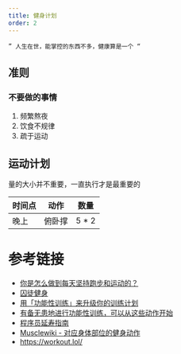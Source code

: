 ```yaml
---
title: 健身计划
order: 2
---
```


```
” 人生在世，能掌控的东西不多，健康算是一个 “
```

## 准则

### 不要做的事情

1. 频繁熬夜
2. 饮食不规律
3. 疏于运动

## 运动计划

量的大小并不重要，一直执行才是最重要的

| 时间点 | 动作  | 数量    |
| --- | --- | ----- |
| 晚上  | 俯卧撑 | 5 * 2 |

# 参考链接

- [你是怎么做到每天坚持跑步和运动的？](https://www.zhihu.com/question/407158360)
- [囚徒健身](/01_daliy/02_铁子注意身体/220926_囚徒健身笔记.html)
- [用「功能性训练」来升级你的训练计划](https://sspai.com/post/76345)
- [有备无患地进行功能性训练，可以从这些动作开始](https://sspai.com/post/76821)
- [程序员延寿指南][]
- [Musclewiki - 对应身体部位的健身动作](https://musclewiki.com/)
- https://workout.lol/
​​<!-- +++++++++ 下面是引用式链接 +++++++++ -->

[程序员延寿指南]: https://github.com/geekan/HowToLiveLonger
